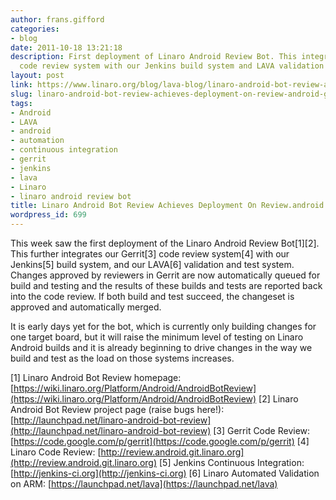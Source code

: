 ```yaml
---
author: frans.gifford
categories:
- blog
date: 2011-10-18 13:21:18
description: First deployment of Linaro Android Review Bot. This integrates our Gerrit
  code review system with our Jenkins build system and LAVA validation and test system.
layout: post
link: https://www.linaro.org/blog/lava-blog/linaro-android-bot-review-achieves-deployment-on-review-android-git-linaro-org/
slug: linaro-android-bot-review-achieves-deployment-on-review-android-git-linaro-org
tags:
- Android
- LAVA
- android
- automation
- continuous integration
- gerrit
- jenkins
- lava
- Linaro
- linaro android review bot
title: Linaro Android Bot Review Achieves Deployment On Review.android.git.linaro.org
wordpress_id: 699
---
```


This week saw the first deployment of the Linaro Android Review Bot[1][2]. This further integrates our Gerrit[3] code review system[4] with our Jenkins[5] build system, and our LAVA[6] validation and test system. Changes approved by reviewers in Gerrit are now automatically queued for build and testing and the results of these builds and tests are reported back into the code review. If both build and test succeed, the changeset is approved and automatically merged.

It is early days yet for the bot, which is currently only building changes for one target board, but it will raise the minimum level of testing on Linaro Android builds and it is already beginning to drive changes in the way we build and test as the load on those systems increases.

[1] Linaro Android Bot Review homepage: [https://wiki.linaro.org/Platform/Android/AndroidBotReview](https://wiki.linaro.org/Platform/Android/AndroidBotReview)
[2] Linaro Android Bot Review project page (raise bugs here!): [http://launchpad.net/linaro-android-bot-review](http://launchpad.net/linaro-android-bot-review)
[3] Gerrit Code Review: [https://code.google.com/p/gerrit](https://code.google.com/p/gerrit)
[4] Linaro Code Review: [http://review.android.git.linaro.org](http://review.android.git.linaro.org)
[5] Jenkins Continuous Integration: [http://jenkins-ci.org](http://jenkins-ci.org)
[6] Linaro Automated Validation on ARM: [https://launchpad.net/lava](https://launchpad.net/lava)